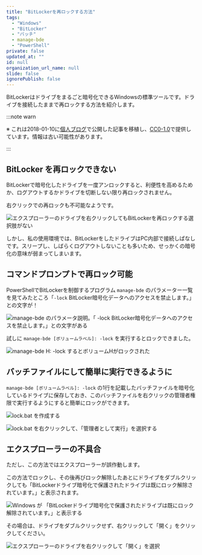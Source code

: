 ```yaml
---
title: "BitLockerを再ロックする方法"
tags:
  - "Windows"
  - "BitLocker"
  - "バッチ"
  - manage-bde
  - "PowerShell"
private: false
updated_at: ""
id: null
organization_url_name: null
slide: false
ignorePublish: false
---
```


BitLockerはドライブをまるごと暗号化できるWindowsの標準ツールです。ドライブを接続したままで再ロックする方法を紹介します。

:::note warn

※ これは2018-01-10に[個人ブログ](https://bicstone.me)で公開した記事を移植し、[CC0-1.0](https://creativecommons.org/publicdomain/zero/1.0/deed.ja)で提供しています。情報は古い可能性があります。

:::

## BitLocker を再ロックできない

BitLockerで暗号化したドライブを一度アンロックすると、利便性を高めるためか、ログアウトするかドライブを切断しない限り再ロックされません。

右クリックでの再ロックも不可能なようです。

![エクスプローラーのドライブを右クリックしてもBitLockerを再ロックする選択肢がない](https://qiita-image-store.s3.ap-northeast-1.amazonaws.com/0/684999/6a1ea4c0-7ee9-df38-3e60-850c0222f9dd.png)

しかし、私の使用環境では、BitLockerをしたドライブはPC内部で接続しぱなしです。スリープし、しばらくログアウトしないことも多いため、せっかくの暗号化の意味が弱まってしまいます。

## コマンドプロンプトで再ロック可能

PowerShellでBitLockerを制御するプログラム `manage-bde` のパラメーター一覧を見てみたところ「`-lock` BitLocker暗号化データへのアクセスを禁止します。」との文字が！

![manage-bde のパラメータ説明。「 `-lock` BitLocker暗号化データへのアクセスを禁止します。」との文字がある](https://qiita-image-store.s3.ap-northeast-1.amazonaws.com/0/684999/ba219e02-7b0d-75db-cef9-b1fe4ad6cf31.png)

試しに `manage-bde [ボリュームラベル]: -lock` を実行するとロックできました。

![`manage-bde H: -lock` するとボリュームHがロックされた](https://qiita-image-store.s3.ap-northeast-1.amazonaws.com/0/684999/732de46b-80a3-d2cb-93f7-5a53c2bcb90d.png)

## バッチファイルにして簡単に実行できるように

`manage-bde [ボリュームラベル]: -lock` の1行を記載したバッチファイルを暗号化しているドライブに保存しておき、このバッチファイルを右クリックの管理者権限で実行するようにすると簡単にロックができます。

![lock.bat を作成する](https://qiita-image-store.s3.ap-northeast-1.amazonaws.com/0/684999/b73e20be-903d-94ee-b6e1-703b1eb75dcd.png)

![lock.bat を右クリックして、「管理者として実行」を選択する](https://qiita-image-store.s3.ap-northeast-1.amazonaws.com/0/684999/56ec8da0-6f0f-d69a-6640-969d0cc8a026.png)

## エクスプローラーの不具合

ただし、この方法ではエクスプローラーが誤作動します。

この方法でロックし、その後再びロック解除したあとにドライブをダブルクリックしても「BitLockerドライブ暗号化で保護されたドライブは既にロック解除されています。」と表示されます。

![Windows が 「BitLockerドライブ暗号化で保護されたドライブは既にロック解除されています。」と表示する](https://qiita-image-store.s3.ap-northeast-1.amazonaws.com/0/684999/0f0df1dc-3ee1-2e6e-fa15-b37edbd994ca.png)

その場合は、ドライブをダブルクリックせず、右クリックして「開く」をクリックしてください。

![エクスプローラーのドライブを右クリックして「開く」を選択](https://qiita-image-store.s3.ap-northeast-1.amazonaws.com/0/684999/d5777946-49fa-fb47-b03f-f45d913db0dd.png)
